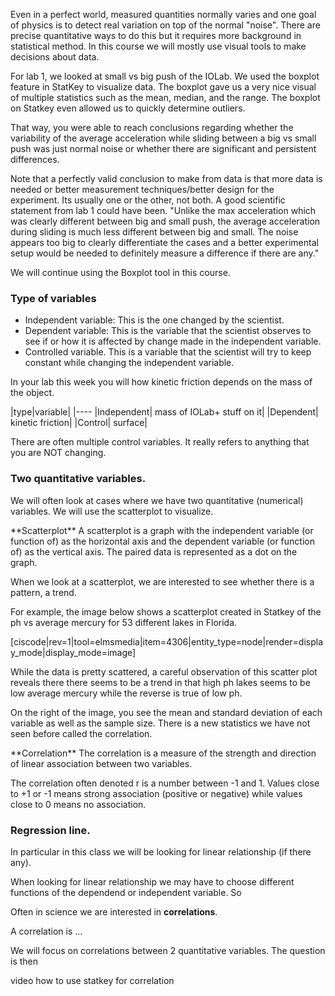 Even in a perfect world, measured quantities normally varies and one goal of physics is to detect real variation on top of the normal "noise". 
There are precise quantitative ways to do this but it requires more background in statistical method. In this course we will mostly use visual tools to make decisions about data. 
  
For lab 1, we looked at small vs big push of the IOLab. We used the boxplot feature in StatKey to visualize data. The boxplot gave us a very nice visual of multiple statistics such as the mean, median, and the range. The boxplot on Statkey even allowed us to quickly determine outliers. 

That way, you were able to reach conclusions regarding whether the variability of the average acceleration while sliding between a big vs small push was just normal noise or whether there are significant and persistent differences. 

<lrndesign-sidenote label="Instructor Note" icon="bookmark" bg-color="#c2e5f2">
Note that a perfectly valid conclusion to make from data is that more data is needed or better measurement techniques/better design for the experiment. Its usually one or the other, not both. A good scientific statement from lab 1 could have been. "Unlike the max acceleration which was clearly different between big and small push, the average acceleration during sliding is much less different between big and small. The noise appears too big to clearly differentiate the cases and a better experimental setup would be needed to definitely measure a difference if there are any."
</lrndesign-sidenote>

We will continue using the Boxplot tool in this course.

### Type of variables

* Independent variable: This is the one changed by the scientist. 
* Dependent variable: This is the variable that the scientist observes to see if or how it is affected by change made in the independent variable. 
* Controlled variable. This is a variable that the scientist will try to keep constant while changing the independent variable. 

In your lab this week you will how kinetic friction depends on the mass of the object. 

|type|variable|
|----
|Independent| mass of IOLab+ stuff on it|
|Dependent| kinetic friction|
|Control| surface|

There are often multiple control variables. It really refers to anything that you are NOT changing. 


### Two quantitative variables. 

We will often look at cases where we have two quantitative (numerical) variables. We will use the scatterplot to visualize. 

<lrndesign-sidenote label="Definition" icon="bookmark" bg-color="#c2c2a3">
**Scatterplot**
A scatterplot is a graph with the independent variable (or function of) as the horizontal axis and the dependent variable (or function of) as the vertical axis. The paired data is represented as a dot on the graph. 
</lrndesign-sidenote>

When we look at a scatterplot, we are interested to see whether there is a pattern, a trend. 

For example, the image below shows a scatterplot created in Statkey of the ph vs average mercury for 53 different lakes in Florida.

[ciscode|rev=1|tool=elmsmedia|item=4306|entity_type=node|render=display_mode|display_mode=image]

While the data is pretty scattered, a careful observation of this scatter plot reveals there there seems to be a trend in that high ph lakes seems to be low average mercury while the reverse is true of low ph. 

On the right of the image, you see the mean and standard deviation of each variable as well as the sample size. There is a new statistics we have not seen before called the correlation.

<lrndesign-sidenote label="Definition" icon="bookmark" bg-color="#c2c2a3">
**Correlation**
The correlation is a measure of the strength and direction of linear association between two variables. 
</lrndesign-sidenote>

The correlation often denoted r is a number between -1 and 1. Values close to +1 or -1 means strong association (positive or negative) while values close to 0 means no association. 



### Regression line. 
In particular in this class we will be looking for linear relationship (if there any). 

<lrndesign-sidenote label="Instructor Note" icon="bookmark" bg-color="#c2e5f2">
When looking for linear relationship we may have to choose different functions of the dependend or independent variable. So 
</lrndesign-sidenote>

 
 Often in science we are interested in **correlations**. 
 
 A correlation is ... 
 
 
 We will focus on correlations between 2 quantitative variables. The question is then 



video how to use statkey for correlation

